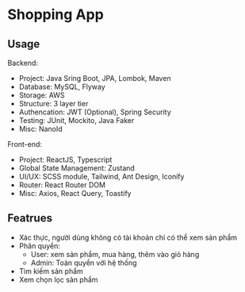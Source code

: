 # Shopping App

## Usage

Backend:
- Project: Java Sring Boot, JPA, Lombok, Maven
- Database: MySQL, Flyway
- Storage: AWS
- Structure: 3 layer tier
- Authencation: JWT (Optional), Spring Security
- Testing: JUnit, Mockito, Java Faker
- Misc: NanoId

Front-end:
- Project: ReactJS, Typescript
- Global State Management: Zustand
- UI/UX: SCSS module, Tailwind, Ant Design, Iconify
- Router: React Router DOM
- Misc: Axios, React Query, Toastify

## Featrues

- Xác thực, người dùng không có tài khoản chỉ có thể xem sản phẩm
- Phân quyền:
    - User: xem sản phẩm, mua hàng, thêm vào giỏ hàng
    - Admin: Toàn quyền với hệ thống
- Tìm kiếm sản phẩm
- Xem chọn lọc sản phẩm
